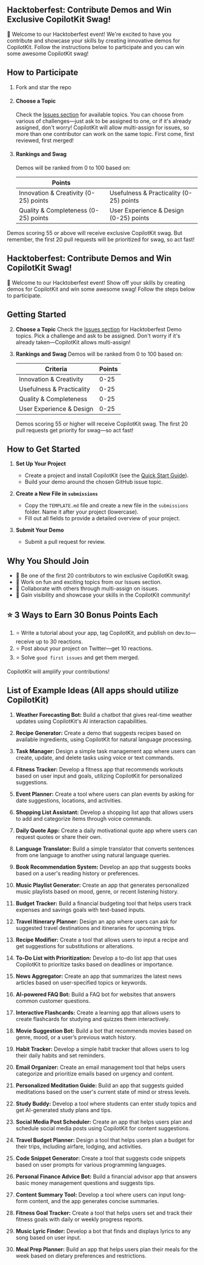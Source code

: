 ## Hacktoberfest: Contribute Demos and Win Exclusive CopilotKit Swag!

🤩 Welcome to our Hacktoberfest event! We're excited to have you contribute and showcase your skills by creating innovative demos for CopilotKit. Follow the instructions below to participate and you can win some awesome CopilotKit swag!

## How to Participate

1. Fork and star the repo

2. #### Choose a Topic
   Check the [Issues section](https://github.com/CopilotKit/CopilotKit/issues) for available topics. You can choose from various of challenges—just ask to be assigned to one, or if it's already assigned, don't worry! CopilotKit will allow multi-assign for issues, so more than one contributor can work on the same topic. First come, first reviewed, first merged!
3. #### Rankings and Swag

   Demos will be ranked from 0 to 100 based on:

   | Points                                |                                         |
   | ------------------------------------- | --------------------------------------- |
   | Innovation & Creativity (0-25) points | Usefulness & Practicality (0-25) points |
   | Quality & Completeness (0-25) points  | User Experience & Design (0-25) points  |

Demos scoring 55 or above will receive exclusive CopilotKit swag. But remember, the first 20 pull requests will be prioritized for swag, so act fast!

## Hacktoberfest: Contribute Demos and Win CopilotKit Swag!

🤩 Welcome to our Hacktoberfest event! Show off your skills by creating demos for CopilotKit and win some awesome swag! Follow the steps below to participate.

## Getting Started

2. **Choose a Topic**
   Check the [Issues section](https://github.com/CopilotKit/CopilotKit/issues) for Hacktoberfest Demo topics. Pick a challenge and ask to be assigned. Don't worry if it's already taken—CopilotKit allows multi-assign!

3. **Rankings and Swag**
   Demos will be ranked from 0 to 100 based on:

   | Criteria                  | Points |
   | ------------------------- | ------ |
   | Innovation & Creativity   | 0-25   |
   | Usefulness & Practicality | 0-25   |
   | Quality & Completeness    | 0-25   |
   | User Experience & Design  | 0-25   |

   Demos scoring 55 or higher will receive CopilotKit swag. The first 20 pull requests get priority for swag—so act fast!

## How to Get Started

1. **Set Up Your Project**

   - Create a project and install CopilotKit (see the [Quick Start Guide](https://docs.copilotkit.ai/quickstart-chatbot)).
   - Build your demo around the chosen GitHub issue topic.

2. **Create a New File in `submissions`**

   - Copy the `TEMPLATE.md` file and create a new file in the `submissions` folder. Name it after your project (lowercase).
   - Fill out all fields to provide a detailed overview of your project.

3. **Submit Your Demo**
   - Submit a pull request for review.

## Why You Should Join

- 🥳 Be one of the first 20 contributors to win exclusive CopilotKit swag.
- 🎊 Work on fun and exciting topics from our Issues section.
- 🎈 Collaborate with others through multi-assign on issues.
- 🎉 Gain visibility and showcase your skills in the CopilotKit community!

## ⭐ 3 Ways to Earn 30 Bonus Points Each

1. ⭐ Write a tutorial about your app, tag CopilotKit, and publish on dev.to—receive up to 30 reactions.
2. ⭐ Post about your project on Twitter—get 10 reactions.
3. ⭐ Solve `good first issues` and get them merged.

CopilotKit will amplify your contributions!

## List of Example Ideas (All apps should utilize CopilotKit)

1.  **Weather Forecasting Bot:** Build a chatbot that gives real-time weather updates using CopilotKit's AI interaction capabilities.

2.  **Recipe Generator:** Create a demo that suggests recipes based on available ingredients, using CopilotKit for natural language processing.

3.  **Task Manager:** Design a simple task management app where users can create, update, and delete tasks using voice or text commands.

4.  **Fitness Tracker:** Develop a fitness app that recommends workouts based on user input and goals, utilizing CopilotKit for personalized suggestions.

5.  **Event Planner:** Create a tool where users can plan events by asking for date suggestions, locations, and activities.

6.  **Shopping List Assistant:** Develop a shopping list app that allows users to add and categorize items through voice commands.

7.  **Daily Quote App:** Create a daily motivational quote app where users can request quotes or share their own.

8.  **Language Translator:** Build a simple translator that converts sentences from one language to another using natural language queries.

9.  **Book Recommendation System:** Develop an app that suggests books based on a user's reading history or preferences.

10. **Music Playlist Generator:** Create an app that generates personalized music playlists based on mood, genre, or recent listening history.

11. **Budget Tracker:** Build a financial budgeting tool that helps users track expenses and savings goals with text-based inputs.

12. **Travel Itinerary Planner:** Design an app where users can ask for suggested travel destinations and itineraries for upcoming trips.

13. **Recipe Modifier:** Create a tool that allows users to input a recipe and get suggestions for substitutions or alterations.

14. **To-Do List with Prioritization:** Develop a to-do list app that uses CopilotKit to prioritize tasks based on deadlines or importance.

15. **News Aggregator:** Create an app that summarizes the latest news articles based on user-specified topics or keywords.

16. **AI-powered FAQ Bot:** Build a FAQ bot for websites that answers common customer questions.

17. **Interactive Flashcards:** Create a learning app that allows users to create flashcards for studying and quizzes them interactively.

18. **Movie Suggestion Bot:** Build a bot that recommends movies based on genre, mood, or a user’s previous watch history.

19. **Habit Tracker:** Develop a simple habit tracker that allows users to log their daily habits and set reminders.

20. **Email Organizer:** Create an email management tool that helps users categorize and prioritize emails based on urgency and content.

21. **Personalized Meditation Guide:** Build an app that suggests guided meditations based on the user's current state of mind or stress levels.

22. **Study Buddy:** Develop a tool where students can enter study topics and get AI-generated study plans and tips.

23. **Social Media Post Scheduler:** Create an app that helps users plan and schedule social media posts using CopilotKit for content suggestions.

24. **Travel Budget Planner:** Design a tool that helps users plan a budget for their trips, including airfare, lodging, and activities.

25. **Code Snippet Generator:** Create a tool that suggests code snippets based on user prompts for various programming languages.

26. **Personal Finance Advice Bot:** Build a financial advisor app that answers basic money management questions and suggests tips.

27. **Content Summary Tool:** Develop a tool where users can input long-form content, and the app generates concise summaries.

28. **Fitness Goal Tracker:** Create a tool that helps users set and track their fitness goals with daily or weekly progress reports.

29. **Music Lyric Finder:** Develop a bot that finds and displays lyrics to any song based on user input.

30. **Meal Prep Planner:** Build an app that helps users plan their meals for the week based on dietary preferences and restrictions.
